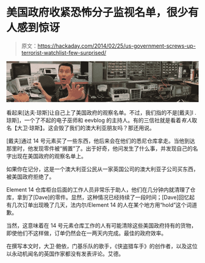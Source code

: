 # 美国政府收紧恐怖分子监视名单，很少有人感到惊讶

> 原文：<https://hackaday.com/2014/02/25/us-government-screws-up-terrorist-watchlist-few-surprised/>

![Dave](img/b76a1cb51ecc629a49eb4757663471b9.png)

看起来[达夫·琼斯]让自己上了美国政府的观察名单。不过，我们指的不是[戴夫]l .琼斯]，一个了不起的电子巫师和 eevblog 的主持人。有的三信社就是看着*有人*取名【大卫·琼斯】。这会毁了我们的澳大利亚朋友吗？那还用说。

[戴夫]通过 14 号元素买了一些东西，他后来会在他们的悉尼仓库拿走。当他到达那里时，他发现零件被“搁置”了。出于好奇，他问发生了什么事，并发现自己的名字出现在美国政府的观察名单上。

如果你在记分，这是一个澳大利亚公民从一家英国公司的澳大利亚子公司买东西，被美国政府拒绝了。

Element 14 仓库柜台后面的工作人员非常乐于助人，他们在几分钟内就清理了仓库，拿到了[Dave]的零件。显然，这种情况已经持续了一段时间；[Dave]回忆起有几次订单出现晚了几天，法内尔/Element 14 的人在某个地方用“hold”这个词道歉。

当然，这意味着在 14 号元素仓库工作的人有可能清除这些美国政府持有的货物，即使他们不这样做，订单仍然会在一两天内完成。最佳的政府效率。

在撰写本文时，大卫·鲍依，门基乐队的歌手，《侠盗猎车手》的创作者，以及这位以永动机闻名的英国作家都没有发表评论。艾德。